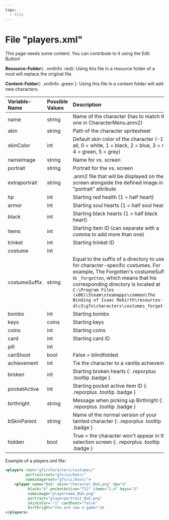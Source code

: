 ```yaml
---
tags:
  - File
---
```

# File "players.xml"

This page needs some content. You can contribute to it using the Edit Button!

**Resource-Folder**{: .xmlInfo .red}: Using this file in a resource folder of a mod will replace the original file.

**Content-Folder**{: .xmlInfo .green }: Using this file in a content folder will add new characters.

| Variable-Name | Possible Values | Description |
|:--|:--|:--|
|name|string|Name of the character (has to match the one in CharacterMenu.anm2)|
|skin|string|Path of the character spritesheet|
|skinColor|int|Default skin color of the character (-1 = all, 0 = white, 1 = black, 2 = blue, 3 = red, 4 = green, 5 = grey)|
|nameimage|string|Name for vs. screen|
|portrait|string|Portrait for the vs. screen|
|extraportrait|string|.anm2 file that will be displayed on the vs. screen alongside the defined image in the "portrait" attribute|
|hp|int|Starting red health (1 = half heart)|
|armor|int|Starting soul hearts (1 = half soul heart)|
|black|int|Starting  black hearts (1 = half black heart)|
|items|int|Starting item ID (can separate with a comma to add more than one)|
|trinket|int|Starting trinket ID|
|costume|int||
|costumeSuffix|string|Equal to the suffix of a directory to use for character-specific costumes. For example, The Forgotten's costumeSuffix is `_forgotten`, which means that his corresponding directory is located at `C:\Program Files (x86)\Steam\steamapps\common\The Binding of Isaac Rebirth\resources-dlc3\gfx\characters\costumes_forgotten`.|
|bombs|int|Starting bombs|
|keys|coins|Starting keys|
|coins|int|Starting coins|
|card|int|Starting card ID|
|pill|int||
|canShoot|bool|False = blindfolded|
|achievement|int|Tie the character to a vanilla achievement|
|broken|int|Starting broken hearts [ ](#){: .reporplus .tooltip .badge }|
|pocketActive|int|Starting pocket active item ID [ ](#){: .reporplus .tooltip .badge }|
|birthright|string|Message when picking up Birthright [ ](#){: .reporplus .tooltip .badge }|
|bSkinParent|string|Name of the normal version of your tainted character [ ](#){: .reporplus .tooltip .badge }|
|hidden|bool|True = the character won't appear in the selection screen [ ](#){: .reporplus .tooltip .badge }|


Example of a players.xml file:
```xml
<players root="gfx/characters/costumes/"
         portraitroot="gfx/ui/boss/"
         nameimageroot="gfx/ui/boss/">
	<player name="Bob" skin="character_Bob.png" hp="4"
          black="4" pocketActive="712" items="1,4" keys="3"
          nameimage="playername_Bob.png"
          portrait="playerportrait_Bob.png"
          skinColor="-1" canShoot="false"
          birthright="You are now a gamer"/>
</players>
```
